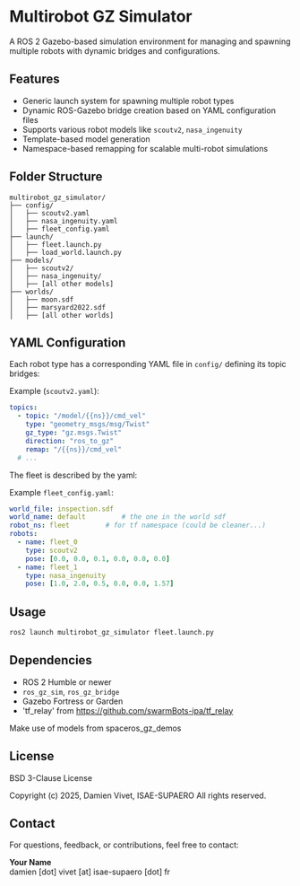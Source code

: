 
# Multirobot GZ Simulator

A ROS 2 Gazebo-based simulation environment for managing and spawning multiple robots with dynamic bridges and configurations.

## Features

- Generic launch system for spawning multiple robot types
- Dynamic ROS-Gazebo bridge creation based on YAML configuration files
- Supports various robot models like `scoutv2`, `nasa_ingenuity`
- Template-based model generation
- Namespace-based remapping for scalable multi-robot simulations

## Folder Structure

```
multirobot_gz_simulator/
├── config/
│   ├── scoutv2.yaml
│   ├── nasa_ingenuity.yaml
│   ├── fleet_config.yaml
├── launch/
│   ├── fleet.launch.py
│   ├── load_world.launch.py
├── models/
│   ├── scoutv2/
│   ├── nasa_ingenuity/
│   ├── [all other models]
├── worlds/
│   ├── moon.sdf
│   ├── marsyard2022.sdf
│   ├── [all other worlds]
```

## YAML Configuration

Each robot type has a corresponding YAML file in `config/` defining its topic bridges:

Example (`scoutv2.yaml`):

```yaml
topics:
  - topic: "/model/{{ns}}/cmd_vel"
    type: "geometry_msgs/msg/Twist"
    gz_type: "gz.msgs.Twist"
    direction: "ros_to_gz"
    remap: "/{{ns}}/cmd_vel"
  # ...
```

The fleet is described by the yaml:

Example `fleet_config.yaml`:

```yaml
world_file: inspection.sdf
world_name: default   		# the one in the world sdf
robot_ns: fleet			# for tf namespace (could be cleaner...)
robots:
  - name: fleet_0
    type: scoutv2
    pose: [0.0, 0.0, 0.1, 0.0, 0.0, 0.0]
  - name: fleet_1
    type: nasa_ingenuity
    pose: [1.0, 2.0, 0.5, 0.0, 0.0, 1.57]
```

## Usage

```bash
ros2 launch multirobot_gz_simulator fleet.launch.py
```


## Dependencies

- ROS 2 Humble or newer
- `ros_gz_sim`, `ros_gz_bridge`
- Gazebo Fortress or Garden
- 'tf_relay' from https://github.com/swarmBots-ipa/tf_relay

Make use of models from spaceros_gz_demos

## License

BSD 3-Clause License

Copyright (c) 2025, Damien Vivet, ISAE-SUPAERO
All rights reserved.


## Contact

For questions, feedback, or contributions, feel free to contact:

**Your Name**  
damien [dot] vivet [at] isae-supaero [dot] fr
